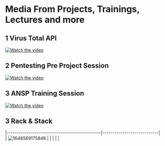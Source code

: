 # Media From Projects, Trainings, Lectures and more

## 1 Virus Total API 
[![Watch the video](https://img.youtube.com/vi/hxm0k6o5SHo/maxresdefault.jpg)](https://www.youtube.com/watch?v=hxm0k6o5SHo)

## 2 Pentesting Pre Project Session
[![Watch the video](https://img.youtube.com/vi/4vsrLXn6ZC8/maxresdefault.jpg)](https://www.youtube.com/watch?v=4vsrLXn6ZC8)

## 3 ANSP Training Session
[![Watch the video](https://img.youtube.com/vi/i-N7XK0mXlE/maxresdefault.jpg)](https://www.youtube.com/watch?v=i-N7XK0mXlE)


## 3 Rack & Stack

|-----------------------------------------------|----------------------------|
|   ![1648569175848](https://github.com/user-attachments/assets/dae5bfcd-fb14-46e8-ac34-8d330ce6d5b3)    | |
|       | |



